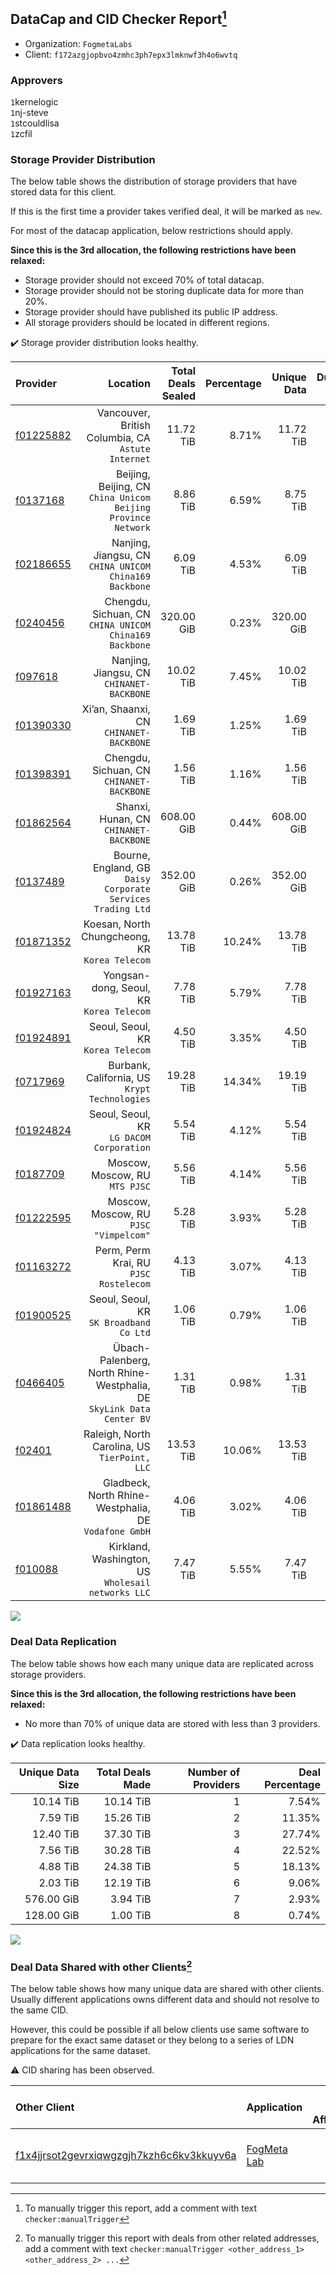 ## DataCap and CID Checker Report[^1]
 - Organization: `FogmetaLabs`
 - Client: `f172azgjopbvo4zmhc3ph7epx3lmknwf3h4o6wvtq`
### Approvers
`1`kernelogic<br/>`1`nj-steve<br/>`1`stcouldlisa<br/>`1`zcfil


### Storage Provider Distribution
The below table shows the distribution of storage providers that have stored data for this client.

If this is the first time a provider takes verified deal, it will be marked as `new`.

For most of the datacap application, below restrictions should apply.

**Since this is the 3rd allocation, the following restrictions have been relaxed:**
 - Storage provider should not exceed 70% of total datacap.
 - Storage provider should not be storing duplicate data for more than 20%.
 - Storage provider should have published its public IP address.
 - All storage providers should be located in different regions.

✔️ Storage provider distribution looks healthy.

| Provider                                              |                                                                 Location | Total Deals Sealed | Percentage | Unique Data | Duplicate Deals |
| :---------------------------------------------------- | -----------------------------------------------------------------------: | -----------------: | ---------: | ----------: | --------------: |
| [f01225882](https://filfox.info/en/address/f01225882) |                    Vancouver, British Columbia, CA<br/>`Astute Internet` |          11.72 TiB |      8.71% |   11.72 TiB |           0.00% |
| [f0137168](https://filfox.info/en/address/f0137168)   |         Beijing, Beijing, CN<br/>`China Unicom Beijing Province Network` |           8.86 TiB |      6.59% |    8.75 TiB |           1.32% |
| [f02186655](https://filfox.info/en/address/f02186655) |                Nanjing, Jiangsu, CN<br/>`CHINA UNICOM China169 Backbone` |           6.09 TiB |      4.53% |    6.09 TiB |           0.00% |
| [f0240456](https://filfox.info/en/address/f0240456)   |                Chengdu, Sichuan, CN<br/>`CHINA UNICOM China169 Backbone` |         320.00 GiB |      0.23% |  320.00 GiB |           0.00% |
| [f097618](https://filfox.info/en/address/f097618)     |                             Nanjing, Jiangsu, CN<br/>`CHINANET-BACKBONE` |          10.02 TiB |      7.45% |   10.02 TiB |           0.00% |
| [f01390330](https://filfox.info/en/address/f01390330) |                               Xi’an, Shaanxi, CN<br/>`CHINANET-BACKBONE` |           1.69 TiB |      1.25% |    1.69 TiB |           0.00% |
| [f01398391](https://filfox.info/en/address/f01398391) |                             Chengdu, Sichuan, CN<br/>`CHINANET-BACKBONE` |           1.56 TiB |      1.16% |    1.56 TiB |           0.00% |
| [f01862564](https://filfox.info/en/address/f01862564) |                                Shanxi, Hunan, CN<br/>`CHINANET-BACKBONE` |         608.00 GiB |      0.44% |  608.00 GiB |           0.00% |
| [f0137489](https://filfox.info/en/address/f0137489)   |           Bourne, England, GB<br/>`Daisy Corporate Services Trading Ltd` |         352.00 GiB |      0.26% |  352.00 GiB |           0.00% |
| [f01871352](https://filfox.info/en/address/f01871352) |                        Koesan, North Chungcheong, KR<br/>`Korea Telecom` |          13.78 TiB |     10.24% |   13.78 TiB |           0.00% |
| [f01927163](https://filfox.info/en/address/f01927163) |                              Yongsan-dong, Seoul, KR<br/>`Korea Telecom` |           7.78 TiB |      5.79% |    7.78 TiB |           0.00% |
| [f01924891](https://filfox.info/en/address/f01924891) |                                     Seoul, Seoul, KR<br/>`Korea Telecom` |           4.50 TiB |      3.35% |    4.50 TiB |           0.00% |
| [f0717969](https://filfox.info/en/address/f0717969)   |                         Burbank, California, US<br/>`Krypt Technologies` |          19.28 TiB |     14.34% |   19.19 TiB |           0.49% |
| [f01924824](https://filfox.info/en/address/f01924824) |                              Seoul, Seoul, KR<br/>`LG DACOM Corporation` |           5.54 TiB |      4.12% |    5.54 TiB |           0.00% |
| [f0187709](https://filfox.info/en/address/f0187709)   |                                        Moscow, Moscow, RU<br/>`MTS PJSC` |           5.56 TiB |      4.14% |    5.56 TiB |           0.00% |
| [f01222595](https://filfox.info/en/address/f01222595) |                                Moscow, Moscow, RU<br/>`PJSC "Vimpelcom"` |           5.28 TiB |      3.93% |    5.28 TiB |           0.00% |
| [f01163272](https://filfox.info/en/address/f01163272) |                                Perm, Perm Krai, RU<br/>`PJSC Rostelecom` |           4.13 TiB |      3.07% |    4.13 TiB |           0.00% |
| [f01900525](https://filfox.info/en/address/f01900525) |                               Seoul, Seoul, KR<br/>`SK Broadband Co Ltd` |           1.06 TiB |      0.79% |    1.06 TiB |           0.00% |
| [f0466405](https://filfox.info/en/address/f0466405)   | Übach-Palenberg, North Rhine-Westphalia, DE<br/>`SkyLink Data Center BV` |           1.31 TiB |      0.98% |    1.31 TiB |           0.00% |
| [f02401](https://filfox.info/en/address/f02401)       |                         Raleigh, North Carolina, US<br/>`TierPoint, LLC` |          13.53 TiB |     10.06% |   13.53 TiB |           0.00% |
| [f01861488](https://filfox.info/en/address/f01861488) |                 Gladbeck, North Rhine-Westphalia, DE<br/>`Vodafone GmbH` |           4.06 TiB |      3.02% |    4.06 TiB |           0.00% |
| [f010088](https://filfox.info/en/address/f010088)     |                    Kirkland, Washington, US<br/>`Wholesail networks LLC` |           7.47 TiB |      5.55% |    7.47 TiB |           0.00% |

<img src="https://raw.githubusercontent.com/data-preservation-programs/filplus-checker-assets/main/filecoin-project/filecoin-plus-large-datasets/issues/1999/1702450372444.png"/>

### Deal Data Replication
The below table shows how each many unique data are replicated across storage providers.


**Since this is the 3rd allocation, the following restrictions have been relaxed:**
- No more than 70% of unique data are stored with less than 3 providers.

✔️ Data replication looks healthy.

| Unique Data Size | Total Deals Made | Number of Providers | Deal Percentage |
| ---------------: | ---------------: | ------------------: | --------------: |
|        10.14 TiB |        10.14 TiB |                   1 |           7.54% |
|         7.59 TiB |        15.26 TiB |                   2 |          11.35% |
|        12.40 TiB |        37.30 TiB |                   3 |          27.74% |
|         7.56 TiB |        30.28 TiB |                   4 |          22.52% |
|         4.88 TiB |        24.38 TiB |                   5 |          18.13% |
|         2.03 TiB |        12.19 TiB |                   6 |           9.06% |
|       576.00 GiB |         3.94 TiB |                   7 |           2.93% |
|       128.00 GiB |         1.00 TiB |                   8 |           0.74% |

<img src="https://raw.githubusercontent.com/data-preservation-programs/filplus-checker-assets/main/filecoin-project/filecoin-plus-large-datasets/issues/1999/1702450373207.png"/>

### Deal Data Shared with other Clients[^3]
The below table shows how many unique data are shared with other clients.
Usually different applications owns different data and should not resolve to the same CID.

However, this could be possible if all below clients use same software to prepare for the exact same dataset or they belong to a series of LDN applications for the same dataset.

⚠️ CID sharing has been observed.

| Other Client                                                                                                          | Application                                                                                 | Total Deals Affected | Unique CIDs | Approvers                                                          |
| :-------------------------------------------------------------------------------------------------------------------- | :------------------------------------------------------------------------------------------ | -------------------: | ----------: | :----------------------------------------------------------------- |
| [f1x4jjrsot2gevrxiqwgzgjh7kzh6c6kv3kkuyv6a](https://filfox.info/en/address/f1x4jjrsot2gevrxiqwgzgjh7kzh6c6kv3kkuyv6a) | [FogMeta Lab](https://github.com/filecoin-project/filecoin-plus-large-datasets/issues/1137) |            96.00 GiB |           2 | `1`flyworker<br/>`1`GaryGJG<br/>`1`liyunzhi-666<br/>`1`newwebgroup |

[^1]: To manually trigger this report, add a comment with text `checker:manualTrigger`

[^2]: Deals from those addresses are combined into this report as they are specified with `checker:manualTrigger`

[^3]: To manually trigger this report with deals from other related addresses, add a comment with text `checker:manualTrigger <other_address_1> <other_address_2> ...`
